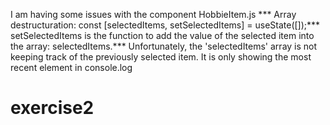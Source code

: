 I am having some issues with the component HobbieItem.js ***
Array destructuration: const [selectedItems, setSelectedItems] = useState([]);***
setSelectedItems is the function to add the value of the selected item into the array: selectedItems.***
Unfortunately, the 'selectedItems' array is not keeping track of the previously selected item. It is only showing the most recent element in console.log

# exercise2
